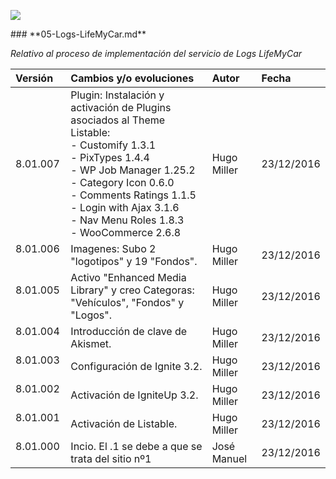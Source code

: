 <p align="left">
<img src="https://s28.postimg.org/ux8l1tv6l/imagengit.png">
</p>
### **05-Logs-LifeMyCar.md**

_Relativo al proceso de implementación del servicio de Logs LifeMyCar_






| Versión |Cambios y/o evoluciones |Autor|Fecha|
|:------------- |:---------------|:---------------|:---------------
| 8.01.007     | Plugin: Instalación y activación de Plugins asociados al Theme Listable:</br>- Customify 1.3.1</br>- PixTypes 1.4.4</br>- WP Job Manager 1.25.2</br>- Category Icon 0.6.0</br>- Comments Ratings 1.1.5</br>- Login with Ajax 3.1.6</br>- Nav Menu Roles 1.8.3</br>- WooCommerce 2.6.8 |Hugo Miller|23/12/2016|
| 8.01.006    | Imagenes: Subo 2 "logotipos" y 19 "Fondos".|Hugo Miller|23/12/2016|
| 8.01.005    | Activo "Enhanced Media Library" y creo Categoras: "Vehículos", "Fondos" y "Logos".|Hugo Miller|23/12/2016|
| 8.01.004    | Introducción de clave de Akismet.|Hugo Miller|23/12/2016|
| 8.01.003    | Configuración de Ignite 3.2.|Hugo Miller|23/12/2016|
| 8.01.002    | Activación de IgniteUp 3.2.|Hugo Miller|23/12/2016|
| 8.01.001    | Activación de Listable.|Hugo Miller|23/12/2016|
| 8.01.000    | Incio. El .1 se debe a que se trata del sitio nº1|José Manuel|23/12/2016|
